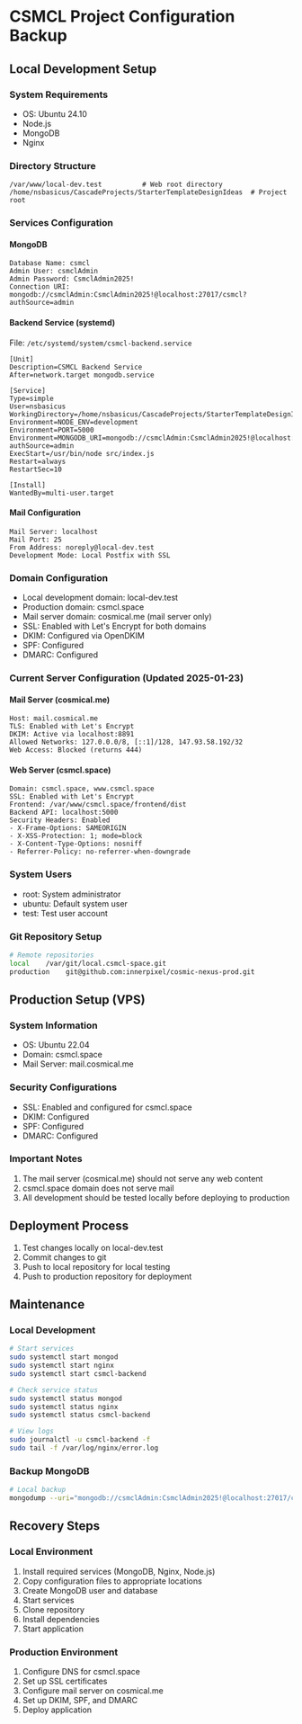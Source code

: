 # CSMCL Project Configuration Backup

## Local Development Setup

### System Requirements
- OS: Ubuntu 24.10
- Node.js
- MongoDB
- Nginx

### Directory Structure
```
/var/www/local-dev.test          # Web root directory
/home/nsbasicus/CascadeProjects/StarterTemplateDesignIdeas  # Project root
```

### Services Configuration

#### MongoDB
```properties
Database Name: csmcl
Admin User: csmclAdmin
Admin Password: CsmclAdmin2025!
Connection URI: mongodb://csmclAdmin:CsmclAdmin2025!@localhost:27017/csmcl?authSource=admin
```

#### Backend Service (systemd)
File: `/etc/systemd/system/csmcl-backend.service`
```systemd
[Unit]
Description=CSMCL Backend Service
After=network.target mongodb.service

[Service]
Type=simple
User=nsbasicus
WorkingDirectory=/home/nsbasicus/CascadeProjects/StarterTemplateDesignIdeas/backend
Environment=NODE_ENV=development
Environment=PORT=5000
Environment=MONGODB_URI=mongodb://csmclAdmin:CsmclAdmin2025!@localhost:27017/csmcl?authSource=admin
ExecStart=/usr/bin/node src/index.js
Restart=always
RestartSec=10

[Install]
WantedBy=multi-user.target
```

#### Mail Configuration
```properties
Mail Server: localhost
Mail Port: 25
From Address: noreply@local-dev.test
Development Mode: Local Postfix with SSL
```

### Domain Configuration
- Local development domain: local-dev.test
- Production domain: csmcl.space
- Mail server domain: cosmical.me (mail server only)
- SSL: Enabled with Let's Encrypt for both domains
- DKIM: Configured via OpenDKIM
- SPF: Configured
- DMARC: Configured

### Current Server Configuration (Updated 2025-01-23)

#### Mail Server (cosmical.me)
```properties
Host: mail.cosmical.me
TLS: Enabled with Let's Encrypt
DKIM: Active via localhost:8891
Allowed Networks: 127.0.0.0/8, [::1]/128, 147.93.58.192/32
Web Access: Blocked (returns 444)
```

#### Web Server (csmcl.space)
```properties
Domain: csmcl.space, www.csmcl.space
SSL: Enabled with Let's Encrypt
Frontend: /var/www/csmcl.space/frontend/dist
Backend API: localhost:5000
Security Headers: Enabled
- X-Frame-Options: SAMEORIGIN
- X-XSS-Protection: 1; mode=block
- X-Content-Type-Options: nosniff
- Referrer-Policy: no-referrer-when-downgrade
```

### System Users
- root: System administrator
- ubuntu: Default system user
- test: Test user account

### Git Repository Setup
```bash
# Remote repositories
local    /var/git/local.csmcl-space.git
production    git@github.com:innerpixel/cosmic-nexus-prod.git
```

## Production Setup (VPS)

### System Information
- OS: Ubuntu 22.04
- Domain: csmcl.space
- Mail Server: mail.cosmical.me

### Security Configurations
- SSL: Enabled and configured for csmcl.space
- DKIM: Configured
- SPF: Configured
- DMARC: Configured

### Important Notes
1. The mail server (cosmical.me) should not serve any web content
2. csmcl.space domain does not serve mail
3. All development should be tested locally before deploying to production

## Deployment Process

1. Test changes locally on local-dev.test
2. Commit changes to git
3. Push to local repository for local testing
4. Push to production repository for deployment

## Maintenance

### Local Development
```bash
# Start services
sudo systemctl start mongod
sudo systemctl start nginx
sudo systemctl start csmcl-backend

# Check service status
sudo systemctl status mongod
sudo systemctl status nginx
sudo systemctl status csmcl-backend

# View logs
sudo journalctl -u csmcl-backend -f
sudo tail -f /var/log/nginx/error.log
```

### Backup MongoDB
```bash
# Local backup
mongodump --uri="mongodb://csmclAdmin:CsmclAdmin2025!@localhost:27017/csmcl?authSource=admin" --out=/path/to/backup/directory
```

## Recovery Steps

### Local Environment
1. Install required services (MongoDB, Nginx, Node.js)
2. Copy configuration files to appropriate locations
3. Create MongoDB user and database
4. Start services
5. Clone repository
6. Install dependencies
7. Start application

### Production Environment
1. Configure DNS for csmcl.space
2. Set up SSL certificates
3. Configure mail server on cosmical.me
4. Set up DKIM, SPF, and DMARC
5. Deploy application
